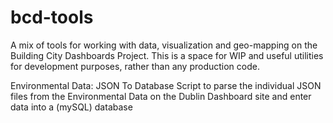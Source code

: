 # bcd-tools
A mix of tools for working with data, visualization and geo-mapping on the Building City Dashboards Project. This is a space for WIP and useful utilities for development purposes, rather than any production code.


Environmental Data: JSON To Database 
Script to parse the individual JSON files from the Environmental Data on the Dublin Dashboard site 
and enter data into a (mySQL) database 

